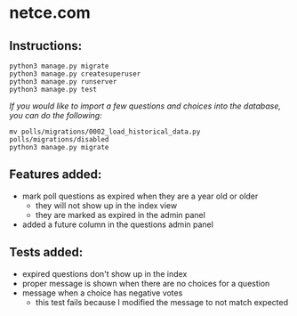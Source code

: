 # netce.com
## Instructions:
```
python3 manage.py migrate
python3 manage.py createsuperuser
python3 manage.py runserver
python3 manage.py test
```
*If you would like to import a few questions and choices into the database,
you can do the following:*
```
mv polls/migrations/0002_load_historical_data.py polls/migrations/disabled
python3 manage.py migrate
```

## Features added:
- mark poll questions as expired when they are a year old or older
    - they will not show up in the index view
    - they are marked as expired in the admin panel
- added a future column in the questions admin panel

## Tests added:
- expired questions don't show up in the index
- proper message is shown when there are no choices for a question
- message when a choice has negative votes
    - this test fails because I modified the message to not match expected
